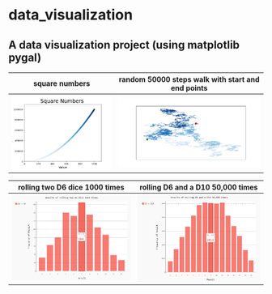 # data_visualization
## A data visualization project (using matplotlib pygal)

| square numbers | random 50000 steps walk with start and end points |
| ------------ | ------------- |
| ![squares](images/square_numbers.png) | ![random_walk](images/random_walk.png) |

| rolling two D6 dice 1000 times | rolling D6 and a D10 50,000 times |
| ------------ | ------------- |
| ![two_D6](images/two_D6_dice.PNG) | ![D6_and_D10](images/D6_and_D10.PNG) |

